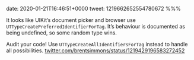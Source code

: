 date: 2020-01-21T16:46:51+0000
tweet: 1219662652554780672
%%%

It looks like UIKit’s document picker and browser use `UTTypeCreatePreferredIdentifierForTag`. It’s behaviour is documented as being undefined, so some random type wins.

Audit your code! Use `UTTypeCreateAllIdentifiersForTag` instead to handle all possibilities. [twitter.com/brentsimmons/status/1219429196583272452](https://twitter.com/brentsimmons/status/1219429196583272452)
